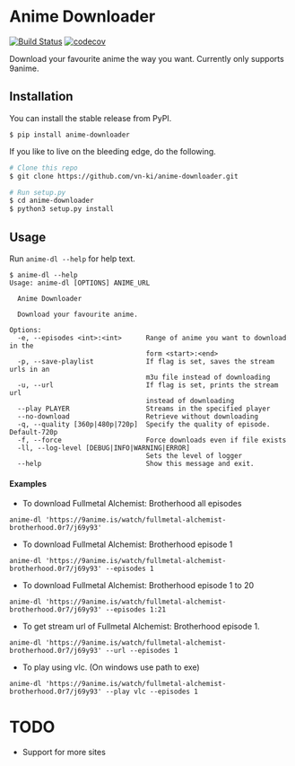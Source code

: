 # Anime Downloader

[![Build Status](https://travis-ci.com/vn-ki/anime-downloader.svg?branch=master)](https://travis-ci.com/vn-ki/anime-downloader)
[![codecov](https://codecov.io/gh/vn-ki/anime-downloader/branch/master/graph/badge.svg)](https://codecov.io/gh/vn-ki/anime-downloader)

Download your favourite anime the way you want. Currently only supports 9anime.

## Installation

You can install the stable release from PyPI.
```
$ pip install anime-downloader
```

If you like to live on the bleeding edge, do the following.
``` bash
# Clone this repo
$ git clone https://github.com/vn-ki/anime-downloader.git

# Run setup.py
$ cd anime-downloader
$ python3 setup.py install
```

## Usage

Run `anime-dl --help` for help text.

```
$ anime-dl --help
Usage: anime-dl [OPTIONS] ANIME_URL

  Anime Downloader

  Download your favourite anime.

Options:
  -e, --episodes <int>:<int>      Range of anime you want to download in the
                                  form <start>:<end>
  -p, --save-playlist             If flag is set, saves the stream urls in an
                                  m3u file instead of downloading
  -u, --url                       If flag is set, prints the stream url
                                  instead of downloading
  --play PLAYER                   Streams in the specified player
  --no-download                   Retrieve without downloading
  -q, --quality [360p|480p|720p]  Specify the quality of episode. Default-720p
  -f, --force                     Force downloads even if file exists
  -ll, --log-level [DEBUG|INFO|WARNING|ERROR]
                                  Sets the level of logger
  --help                          Show this message and exit.
```

#### Examples
- To download Fullmetal Alchemist: Brotherhood all episodes
```
anime-dl 'https://9anime.is/watch/fullmetal-alchemist-brotherhood.0r7/j69y93'
```

- To download Fullmetal Alchemist: Brotherhood episode 1
```
anime-dl 'https://9anime.is/watch/fullmetal-alchemist-brotherhood.0r7/j69y93' --episodes 1
```

- To download Fullmetal Alchemist: Brotherhood episode 1 to 20
```
anime-dl 'https://9anime.is/watch/fullmetal-alchemist-brotherhood.0r7/j69y93' --episodes 1:21
```

- To get stream url of Fullmetal Alchemist: Brotherhood episode 1.
```
anime-dl 'https://9anime.is/watch/fullmetal-alchemist-brotherhood.0r7/j69y93' --url --episodes 1
```

- To play using vlc. (On windows use path to exe)
```
anime-dl 'https://9anime.is/watch/fullmetal-alchemist-brotherhood.0r7/j69y93' --play vlc --episodes 1
```


# TODO

- Support for more sites
